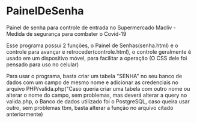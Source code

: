 # PainelDeSenha
Painel de senha para controle de entrada no Supermercado Macliv - Medida de segurança para combater o Covid-19

Esse programa possuí 2 funções, o Painel de Senhas(senha.html) e o controle para avançar e retroceder(controle.html), o controle geralmente
é usado em um dispositivo móvel, para facilitar a operação (O CSS dele foi pensado para uso no celular)

Para usar o programa, basta criar um tabela "SENHA" no seu banco de dados com um campo de mesmo nome e adicionar as credenciais no arquivo
PHP/valida.php("Caso queria criar uma tabela com outro nome ou alterar o nome do campo, sem problemas, mas deverá alterar a query no valida.php,
o Banco de dados utilizado foi o PostgreSQL, caso queira usar outro, sem problemas tbm, basta alterar a função no arquivo citado anteriormente)


